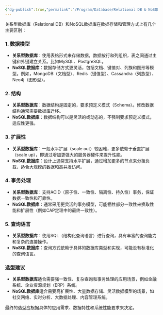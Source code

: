 ```yaml
---
{"dg-publish":true,"permalink":"/Program/Database/Relational DB & NoSQL/","noteIcon":"","created":"2025-03-06T21:28:25.969+08:00"}
---
```


关系型数据库（Relational DB）和NoSQL数据库在数据存储和管理方式上有几个主要区别：

### 1. 数据模型
- **关系型数据库**：使用表格形式来存储数据，数据按行和列组织，表之间通过主键和外键建立关系。比如MySQL、PostgreSQL。
- **NoSQL数据库**：数据存储方式更灵活，包括文档、键值对、列族和图形等模型。例如，MongoDB（文档型）、Redis（键值型）、Cassandra（列族型）、Neo4j（图形型）。

### 2. 结构
- **关系型数据库**：数据结构是固定的，要求预定义模式（Schema）。修改数据结构通常需要数据库迁移。
- **NoSQL数据库**：数据结构可以是灵活的或动态的，不强制要求预定义模式，适应性更强。

### 3. 扩展性
- **关系型数据库**：一般水平扩展（scale out）较困难，更多依赖于垂直扩展（scale up），即通过增加更强大的服务器硬件来提升性能。
- **NoSQL数据库**：设计上通常支持水平扩展，通过增加更多的节点来分担负载，适合大规模的数据和高并发访问。

### 4. 事务处理
- **关系型数据库**：支持ACID（原子性、一致性、隔离性、持久性）事务，保证数据一致性和可靠性。
- **NoSQL数据库**：通常采用更灵活的事务模型，可能牺牲部分一致性来换取性能和扩展性（例如CAP定理中的最终一致性）。

### 5. 查询语言
- **关系型数据库**：使用SQL（结构化查询语言）进行查询，具有丰富的查询能力和复杂的连接操作。
- **NoSQL数据库**：查询方式依赖于具体的数据库类型和实现，可能没有标准化的查询语言。

### 选型建议

- **关系型数据库**适合需要强一致性、复杂查询和事务处理的应用场景，例如金融系统、企业资源规划（ERP）系统。
- **NoSQL数据库**适合需要高扩展性、大量数据存储、灵活数据模型的场景，如社交网络、实时分析、大数据处理、内容管理系统。

最终的选型应根据具体的应用需求、数据特性和系统性能要求来决定。